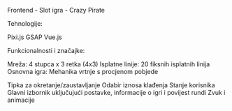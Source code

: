 Frontend - Slot igra - Crazy Pirate

Tehnologije:

Pixi.js
GSAP
Vue.js

Funkcionalnosti i značajke:

Mreža: 4 stupca x 3 retka (4x3)
Isplatne linije: 20 fiksnih isplatnih linija
Osnovna igra: Mehanika vrtnje s procjenom pobjede

Tipka za okretanje/zaustavljanje
Odabir iznosa klađenja
Stanje korisnika
Glavni izbornik uključujući postavke, informacije o igri i povijest rundi
Zvuk i animacije
